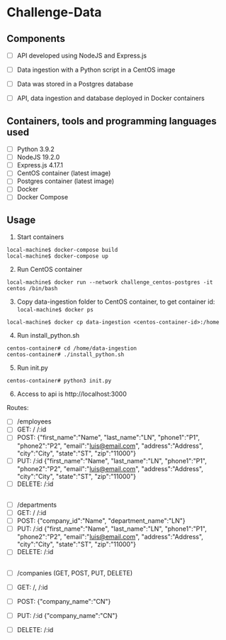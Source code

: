 # Challenge-Data

## Components
- [ ] API developed using NodeJS and Express.js
- [ ] Data ingestion with a Python script in a CentOS image
- [ ] Data was stored in a Postgres database
- [ ] API, data ingestion and database deployed in Docker containers


## Containers, tools and programming languages used 
- [ ] Python 3.9.2
- [ ] NodeJS 19.2.0
- [ ] Express.js 4.17.1
- [ ] CentOS container (latest image)
- [ ] Postgres container (latest image)
- [ ] Docker
- [ ] Docker Compose

## Usage

1) Start containers
```
local-machine$ docker-compose build
local-machine$ docker-compose up
```
2) Run CentOS container 
```
local-machine$ docker run --network challenge_centos-postgres -it centos /bin/bash
```
3) Copy data-ingestion folder to CentOS container, to get container id: ``` local-machine$ docker ps ```
```
local-machine$ docker cp data-ingestion <centos-container-id>:/home
```
4) Run install_python.sh
```
centos-container# cd /home/data-ingestion
centos-container# ./install_python.sh
```
5) Run init.py
```
centos-container# python3 init.py
```
6) Access to api is http://localhost:3000

Routes:
- [ ] /employees 
- [ ] GET: / /:id
- [ ] POST: {"first_name":"Name", "last_name":"LN", "phone1":"P1", "phone2":"P2", "email":"luis@email.com", "address":"Address", "city":"City", "state":"ST", "zip":"11000"}
- [ ] PUT: /:id {"first_name":"Name", "last_name":"LN", "phone1":"P1", "phone2":"P2", "email":"luis@email.com", "address":"Address", "city":"City", "state":"ST", "zip":"11000"}
- [ ] DELETE: /:id
##
- [ ] /departments 
- [ ] GET: / /:id
- [ ] POST: {"company_id":"Name", "department_name":"LN"}
- [ ] PUT: /:id {"first_name":"Name", "last_name":"LN", "phone1":"P1", "phone2":"P2", "email":"luis@email.com", "address":"Address", "city":"City", "state":"ST", "zip":"11000"}
- [ ] DELETE: /:id
##   
- [ ] /companies (GET, POST, PUT, DELETE)
- [ ] GET: /, /:id
- [ ] POST: {"company_name":"CN"}
- [ ] PUT: /:id {"company_name":"CN"}
- [ ] DELETE: /:id

